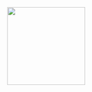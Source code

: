 <a href="https://github.com/hdnhan">
  <img height="180em" src="https://github-readme-stats.vercel.app/api/top-langs/?username=hdnhan"/>
</a>

<!--
**hdnhan/hdnhan** is a ✨ _special_ ✨ repository because its `README.md` (this file) appears on your GitHub profile.

Here are some ideas to get you started:

- 🔭 I’m currently working on ...
- 🌱 I’m currently learning ...
- 👯 I’m looking to collaborate on ...
- 🤔 I’m looking for help with ...
- 💬 Ask me about ...
- 📫 How to reach me: ...
- 😄 Pronouns: ...
- ⚡ Fun fact: ...
-->
